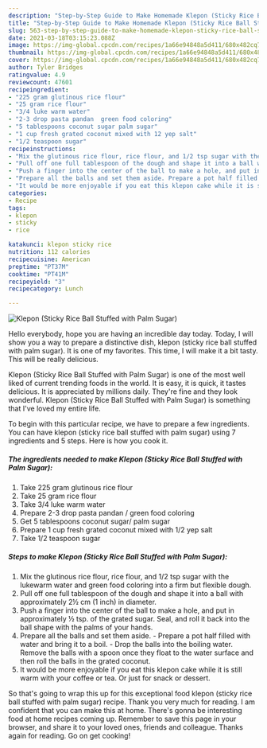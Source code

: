 ```yaml
---
description: "Step-by-Step Guide to Make Homemade Klepon (Sticky Rice Ball Stuffed with Palm Sugar)"
title: "Step-by-Step Guide to Make Homemade Klepon (Sticky Rice Ball Stuffed with Palm Sugar)"
slug: 563-step-by-step-guide-to-make-homemade-klepon-sticky-rice-ball-stuffed-with-palm-sugar
date: 2021-03-18T03:15:23.088Z
image: https://img-global.cpcdn.com/recipes/1a66e94848a5d411/680x482cq70/klepon-sticky-rice-ball-stuffed-with-palm-sugar-recipe-main-photo.jpg
thumbnail: https://img-global.cpcdn.com/recipes/1a66e94848a5d411/680x482cq70/klepon-sticky-rice-ball-stuffed-with-palm-sugar-recipe-main-photo.jpg
cover: https://img-global.cpcdn.com/recipes/1a66e94848a5d411/680x482cq70/klepon-sticky-rice-ball-stuffed-with-palm-sugar-recipe-main-photo.jpg
author: Tyler Bridges
ratingvalue: 4.9
reviewcount: 47601
recipeingredient:
- "225 gram glutinous rice flour"
- "25 gram rice flour"
- "3/4 luke warm water"
- "2-3 drop pasta pandan  green food coloring"
- "5 tablespoons coconut sugar palm sugar"
- "1 cup fresh grated coconut mixed with 12 yep salt"
- "1/2 teaspoon sugar"
recipeinstructions:
- "Mix the glutinous rice flour, rice flour, and 1/2 tsp sugar with the lukewarm water and green food coloring into a firm but flexible dough."
- "Pull off one full tablespoon of the dough and shape it into a ball with approximately 2½ cm (1 inch) in diameter."
- "Push a finger into the center of the ball to make a hole, and put in approximately ½ tsp. of the grated sugar. Seal, and roll it back into the ball shape with the palms of your hands."
- "Prepare all the balls and set them aside. Prepare a pot half filled with water and bring it to a boil. Drop the balls into the boiling water. Remove the balls with a spoon once they float to the water surface and then roll the balls in the grated coconut."
- "It would be more enjoyable if you eat this klepon cake while it is still warm with your coffee or tea. Or just for snack or dessert."
categories:
- Recipe
tags:
- klepon
- sticky
- rice

katakunci: klepon sticky rice 
nutrition: 112 calories
recipecuisine: American
preptime: "PT37M"
cooktime: "PT41M"
recipeyield: "3"
recipecategory: Lunch

---
```



![Klepon (Sticky Rice Ball Stuffed with Palm Sugar)](https://img-global.cpcdn.com/recipes/1a66e94848a5d411/680x482cq70/klepon-sticky-rice-ball-stuffed-with-palm-sugar-recipe-main-photo.jpg)

Hello everybody, hope you are having an incredible day today. Today, I will show you a way to prepare a distinctive dish, klepon (sticky rice ball stuffed with palm sugar). It is one of my favorites. This time, I will make it a bit tasty. This will be really delicious.

Klepon (Sticky Rice Ball Stuffed with Palm Sugar) is one of the most well liked of current trending foods in the world. It is easy, it is quick, it tastes delicious. It is appreciated by millions daily. They're fine and they look wonderful. Klepon (Sticky Rice Ball Stuffed with Palm Sugar) is something that I've loved my entire life.




To begin with this particular recipe, we have to prepare a few ingredients. You can have klepon (sticky rice ball stuffed with palm sugar) using 7 ingredients and 5 steps. Here is how you cook it.

<!--inarticleads1-->

##### The ingredients needed to make Klepon (Sticky Rice Ball Stuffed with Palm Sugar):

1. Take 225 gram glutinous rice flour
1. Take 25 gram rice flour
1. Take 3/4 luke warm water
1. Prepare 2-3 drop pasta pandan / green food coloring
1. Get 5 tablespoons coconut sugar/ palm sugar
1. Prepare 1 cup fresh grated coconut mixed with 1/2 yep salt
1. Take 1/2 teaspoon sugar




<!--inarticleads2-->

##### Steps to make Klepon (Sticky Rice Ball Stuffed with Palm Sugar):

1. Mix the glutinous rice flour, rice flour, and 1/2 tsp sugar with the lukewarm water and green food coloring into a firm but flexible dough.
1. Pull off one full tablespoon of the dough and shape it into a ball with approximately 2½ cm (1 inch) in diameter.
1. Push a finger into the center of the ball to make a hole, and put in approximately ½ tsp. of the grated sugar. Seal, and roll it back into the ball shape with the palms of your hands.
1. Prepare all the balls and set them aside. - Prepare a pot half filled with water and bring it to a boil. - Drop the balls into the boiling water. Remove the balls with a spoon once they float to the water surface and then roll the balls in the grated coconut.
1. It would be more enjoyable if you eat this klepon cake while it is still warm with your coffee or tea. Or just for snack or dessert.




So that's going to wrap this up for this exceptional food klepon (sticky rice ball stuffed with palm sugar) recipe. Thank you very much for reading. I am confident that you can make this at home. There's gonna be interesting food at home recipes coming up. Remember to save this page in your browser, and share it to your loved ones, friends and colleague. Thanks again for reading. Go on get cooking!
